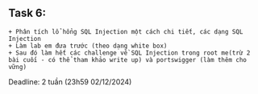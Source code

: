 ## Task 6:
    + Phân tích lổ hổng SQL Injection một cách chi tiết, các dạng SQL Injection
    + Làm lab em đưa trước (theo dạng white box)
    + Sau đó làm hết các challenge về SQL Injection trong root me(trừ 2 bài cuối - có thể tham khảo write up) và portswigger (làm thêm cho vững) 

Deadline: 2 tuần (23h59 02/12/2024)